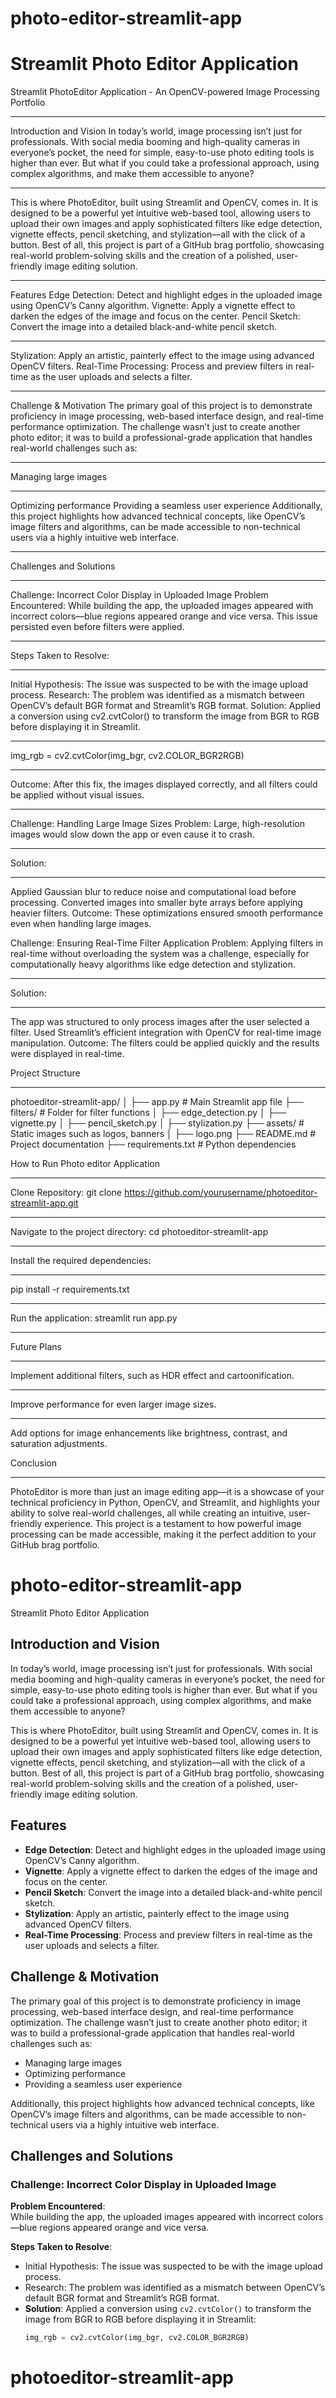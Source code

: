 
# photo-editor-streamlit-app
Streamlit Photo Editor Application
=======
Streamlit PhotoEditor Application - An OpenCV-powered Image Processing Portfolio
********************************************************************************************************************
Introduction and Vision
In today’s world, image processing isn’t just for professionals. With social media booming and high-quality cameras in everyone’s pocket, the need for simple, easy-to-use photo editing tools is higher than ever. But what if you could take a professional approach, using complex algorithms, and make them accessible to anyone?
********************************************************************************************************************
This is where PhotoEditor, built using Streamlit and OpenCV, comes in. It is designed to be a powerful yet intuitive web-based tool, allowing users to upload their own images and apply sophisticated filters like edge detection, vignette effects, pencil sketching, and stylization—all with the click of a button. Best of all, this project is part of a GitHub brag portfolio, showcasing real-world problem-solving skills and the creation of a polished, user-friendly image editing solution.
********************************************************************************************************************
Features
Edge Detection: Detect and highlight edges in the uploaded image using OpenCV’s Canny algorithm.
Vignette: Apply a vignette effect to darken the edges of the image and focus on the center.
Pencil Sketch: Convert the image into a detailed black-and-white pencil sketch.
********************************************************************************************************************
Stylization: Apply an artistic, painterly effect to the image using advanced OpenCV filters.
Real-Time Processing: Process and preview filters in real-time as the user uploads and selects a filter.
********************************************************************************************************************
Challenge & Motivation
The primary goal of this project is to demonstrate proficiency in image processing, web-based interface design, and real-time performance optimization. The challenge wasn’t just to create another photo editor; it was to build a professional-grade application that handles real-world challenges such as:
********************************************************************************************************************
Managing large images
********************************************************************************************************************
Optimizing performance
Providing a seamless user experience
Additionally, this project highlights how advanced technical concepts, like OpenCV’s image filters and algorithms, can be made accessible to non-technical users via a highly intuitive web interface.
********************************************************************************************************************
Challenges and Solutions
********************************************************************************************************************
Challenge: Incorrect Color Display in Uploaded Image
Problem Encountered:
While building the app, the uploaded images appeared with incorrect colors—blue regions appeared orange and vice versa. This issue persisted even before filters were applied.
*******************************************************************************************************************
Steps Taken to Resolve:
**********************
Initial Hypothesis: The issue was suspected to be with the image upload process.
Research: The problem was identified as a mismatch between OpenCV’s default BGR format and Streamlit’s RGB format.
Solution: Applied a conversion using cv2.cvtColor() to transform the image from BGR to RGB before displaying it in Streamlit.
*********************************************************************************************************************
img_rgb = cv2.cvtColor(img_bgr, cv2.COLOR_BGR2RGB)
*********************************************************************************************************************
Outcome: After this fix, the images displayed correctly, and all filters could be applied without visual issues.
*******************************************************************************************************************
Challenge: Handling Large Image Sizes
Problem: Large, high-resolution images would slow down the app or even cause it to crash.
*******************************************************************************************************************
Solution:
*******************************************************************************************************************
Applied Gaussian blur to reduce noise and computational load before processing.
Converted images into smaller byte arrays before applying heavier filters.
Outcome: These optimizations ensured smooth performance even when handling large images.

Challenge: Ensuring Real-Time Filter Application
Problem: Applying filters in real-time without overloading the system was a challenge, especially for computationally heavy algorithms like edge detection and stylization.
*******************************************************************************************************************
Solution:
*******************************************************************************************************************
The app was structured to only process images after the user selected a filter.
Used Streamlit’s efficient integration with OpenCV for real-time image manipulation.
Outcome: The filters could be applied quickly and the results were displayed in real-time.

Project Structure
*******************************************************************************************************************
photoeditor-streamlit-app/
│
├── app.py                # Main Streamlit app file
├── filters/              # Folder for filter functions
│   ├── edge_detection.py
│   ├── vignette.py
│   ├── pencil_sketch.py
│   ├── stylization.py
├── assets/               # Static images such as logos, banners
│   ├── logo.png
├── README.md             # Project documentation
├── requirements.txt      # Python dependencies

How to Run Photo editor Application
*******************************************************************************************************************
Clone Repository:
git clone https://github.com/yourusername/photoeditor-streamlit-app.git
*******************************************************************************************************************
Navigate to the project directory:
cd photoeditor-streamlit-app
*******************************************************************************************************************
Install the required dependencies:
*******************************************************************************************************************
pip install -r requirements.txt
*******************************************************************************************************************
Run the application:
streamlit run app.py
*******************************************************************************************************************
Future Plans
*******************************************************************************************************************
Implement additional filters, such as HDR effect and cartoonification.
*******************************************************************************************************************
Improve performance for even larger image sizes.
*******************************************************************************************************************
Add options for image enhancements like brightness, contrast, and saturation adjustments.

Conclusion
********************************************************************************************************************
PhotoEditor is more than just an image editing app—it is a showcase of your technical proficiency in Python, OpenCV, and Streamlit, and highlights your ability to solve real-world challenges, all while creating an intuitive, user-friendly experience. This project is a testament to how powerful image processing can be made accessible, making it the perfect addition to your GitHub brag portfolio.

# photo-editor-streamlit-app
Streamlit Photo Editor Application

## Introduction and Vision
In today’s world, image processing isn’t just for professionals. With social media booming and high-quality cameras in everyone’s pocket, the need for simple, easy-to-use photo editing tools is higher than ever. But what if you could take a professional approach, using complex algorithms, and make them accessible to anyone?

This is where PhotoEditor, built using Streamlit and OpenCV, comes in. It is designed to be a powerful yet intuitive web-based tool, allowing users to upload their own images and apply sophisticated filters like edge detection, vignette effects, pencil sketching, and stylization—all with the click of a button. Best of all, this project is part of a GitHub brag portfolio, showcasing real-world problem-solving skills and the creation of a polished, user-friendly image editing solution.

## Features
- **Edge Detection**: Detect and highlight edges in the uploaded image using OpenCV’s Canny algorithm.
- **Vignette**: Apply a vignette effect to darken the edges of the image and focus on the center.
- **Pencil Sketch**: Convert the image into a detailed black-and-white pencil sketch.
- **Stylization**: Apply an artistic, painterly effect to the image using advanced OpenCV filters.
- **Real-Time Processing**: Process and preview filters in real-time as the user uploads and selects a filter.

## Challenge & Motivation
The primary goal of this project is to demonstrate proficiency in image processing, web-based interface design, and real-time performance optimization. The challenge wasn’t just to create another photo editor; it was to build a professional-grade application that handles real-world challenges such as:
- Managing large images
- Optimizing performance
- Providing a seamless user experience

Additionally, this project highlights how advanced technical concepts, like OpenCV’s image filters and algorithms, can be made accessible to non-technical users via a highly intuitive web interface.

## Challenges and Solutions

### Challenge: Incorrect Color Display in Uploaded Image
**Problem Encountered**:  
While building the app, the uploaded images appeared with incorrect colors—blue regions appeared orange and vice versa.

**Steps Taken to Resolve**:
- Initial Hypothesis: The issue was suspected to be with the image upload process.
- Research: The problem was identified as a mismatch between OpenCV’s default BGR format and Streamlit’s RGB format.
- **Solution**: Applied a conversion using `cv2.cvtColor()` to transform the image from BGR to RGB before displaying it in Streamlit:
  ```python
  img_rgb = cv2.cvtColor(img_bgr, cv2.COLOR_BGR2RGB)
# photoeditor-streamlit-app
